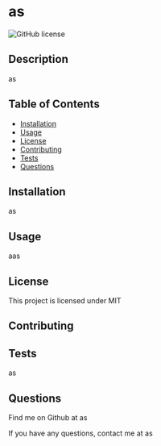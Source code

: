 # as
![GitHub license](https://img.shields.io/badge/license-MIT-blue.svg)

## Description
  as

## Table of Contents

  * [Installation](#installation)
  * [Usage](#usage)
  * [License](#license)
  * [Contributing](#contributing)
  * [Tests](#tests)
  * [Questions](#questions)

## Installation
  as

## Usage
  aas

## License

This project is licensed under MIT

## Contributing
  

## Tests
  as

## Questions

Find me on Github at as

If you have any questions, contact me at as

  